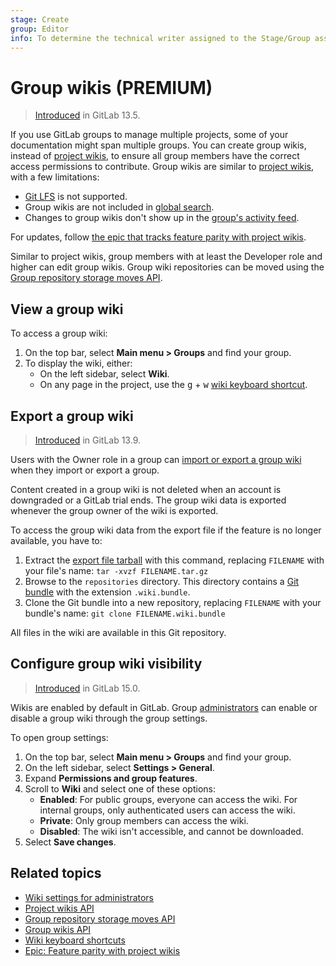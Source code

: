 ```yaml
---
stage: Create
group: Editor
info: To determine the technical writer assigned to the Stage/Group associated with this page, see https://about.gitlab.com/handbook/product/ux/technical-writing/#assignments
---
```


# Group wikis **(PREMIUM)**

> [Introduced](https://gitlab.com/gitlab-org/gitlab/-/issues/13195) in GitLab 13.5.

If you use GitLab groups to manage multiple projects, some of your documentation
might span multiple groups. You can create group wikis, instead of [project wikis](index.md),
to ensure all group members have the correct access permissions to contribute.
Group wikis are similar to [project wikis](index.md), with a few limitations:

- [Git LFS](../../../topics/git/lfs/index.md) is not supported.
- Group wikis are not included in [global search](../../search/advanced_search.md).
- Changes to group wikis don't show up in the [group's activity feed](../../group/manage.md#group-activity-analytics).

For updates, follow [the epic that tracks feature parity with project wikis](https://gitlab.com/groups/gitlab-org/-/epics/2782).

Similar to project wikis, group members with at least the Developer role
and higher can edit group wikis. Group wiki repositories can be moved using the
[Group repository storage moves API](../../../api/group_repository_storage_moves.md).

## View a group wiki

To access a group wiki:

1. On the top bar, select **Main menu > Groups** and find your group.
1. To display the wiki, either:
   - On the left sidebar, select **Wiki**.
   - On any page in the project, use the <kbd>g</kbd> + <kbd>w</kbd>
     [wiki keyboard shortcut](../../shortcuts.md).

## Export a group wiki

> [Introduced](https://gitlab.com/gitlab-org/gitlab/-/merge_requests/53247) in GitLab 13.9.

Users with the Owner role in a group can
[import or export a group wiki](../../group/import/index.md#migrate-groups-by-uploading-an-export-file-deprecated) when they
import or export a group.

Content created in a group wiki is not deleted when an account is downgraded or a
GitLab trial ends. The group wiki data is exported whenever the group owner of
the wiki is exported.

To access the group wiki data from the export file if the feature is no longer
available, you have to:

1. Extract the [export file tarball](../../group/import/index.md#migrate-groups-by-uploading-an-export-file-deprecated)
   with this command, replacing `FILENAME` with your file's name:
   `tar -xvzf FILENAME.tar.gz`
1. Browse to the `repositories` directory. This directory contains a
   [Git bundle](https://git-scm.com/docs/git-bundle) with the extension `.wiki.bundle`.
1. Clone the Git bundle into a new repository, replacing `FILENAME` with
   your bundle's name: `git clone FILENAME.wiki.bundle`

All files in the wiki are available in this Git repository.

## Configure group wiki visibility

> [Introduced](https://gitlab.com/gitlab-org/gitlab/-/issues/208412) in GitLab 15.0.

Wikis are enabled by default in GitLab. Group [administrators](../../permissions.md)
can enable or disable a group wiki through the group settings.

To open group settings:

1. On the top bar, select **Main menu > Groups** and find your group.
1. On the left sidebar, select **Settings > General**.
1. Expand **Permissions and group features**.
1. Scroll to **Wiki** and select one of these options:
   - **Enabled**: For public groups, everyone can access the wiki. For internal groups, only authenticated users can access the wiki.
   - **Private**: Only group members can access the wiki.
   - **Disabled**: The wiki isn't accessible, and cannot be downloaded.
1. Select **Save changes**.

## Related topics

- [Wiki settings for administrators](../../../administration/wikis/index.md)
- [Project wikis API](../../../api/wikis.md)
- [Group repository storage moves API](../../../api/group_repository_storage_moves.md)
- [Group wikis API](../../../api/group_wikis.md)
- [Wiki keyboard shortcuts](../../shortcuts.md#wiki-pages)
- [Epic: Feature parity with project wikis](https://gitlab.com/groups/gitlab-org/-/epics/2782)
